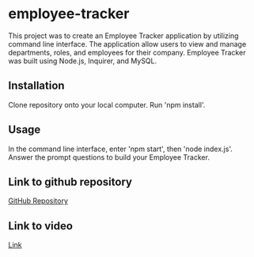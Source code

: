 # employee-tracker

This project was to create an Employee Tracker application by utilizing command line interface.  The application allow users to view and manage departments, roles, and employees for their company. Employee Tracker was built using Node.js, Inquirer, and MySQL.

## Installation

Clone repository onto your local computer.  Run 'npm install'.

## Usage
In the command line interface, enter 'npm start', then 'node index.js'.  Answer the prompt questions to build your Employee Tracker.

## Link to github repository

[GitHub Repository](https://github.com/Qaizen/employee-tracker)

## Link to video

[Link](https://youtu.be/VzX-s-Ap9cg)
